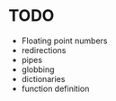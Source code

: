 # TODO

- Floating point numbers
- redirections
- pipes
- globbing
- dictionaries
- function definition

